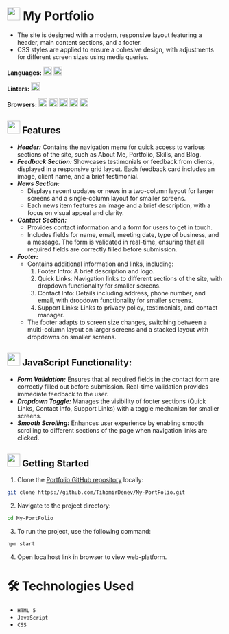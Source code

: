 # <img src="https://firebasestorage.googleapis.com/v0/b/dare2fit-f6eb4.appspot.com/o/assets%2FREADME-images%2Ffeatures.png?alt=media&token=e5fc5779-b3db-41c2-a576-947ca382ea5a&_gl=1*81oei1*_ga*MjExMzk5MTA5MC4xNjgzMjcwMjg1*_ga_CW55HF8NVT*MTY4NjU3Njg5Ni4xMDMuMS4xNjg2NTc3OTgzLjAuMC4w"  width="30" height="30"> My Portfolio

- The site is designed with a modern, responsive layout featuring a header, main content sections, and a footer.
- CSS styles are applied to ensure a cohesive design, with adjustments for different screen sizes using media queries.

**Languages:** <img src="https://upload.wikimedia.org/wikipedia/commons/6/6a/JavaScript-logo.png" height="20"> <img src="https://img.shields.io/badge/html5-%23E34F26.svg?style=for-the-badge&logo=html5&logoColor=white" height="20">

**Linters:** <img src="https://img.shields.io/badge/eslint-3A33D1?style=for-the-badge&logo=eslint&logoColor=white" height="20">

**Browsers:** <img src="https://img.shields.io/badge/Google%20Chrome-4285F4?style=for-the-badge&logo=GoogleChrome&logoColor=white" height="20"> <img src="https://img.shields.io/badge/Safari-000000?style=for-the-badge&logo=Safari&logoColor=white" height="20"> <img src="https://img.shields.io/badge/Edge-0078D7?style=for-the-badge&logo=Microsoft-edge&logoColor=white" height="20"> <img src="https://img.shields.io/badge/Firefox-FF7139?style=for-the-badge&logo=Firefox-Browser&logoColor=white" height="20"> <img src="https://img.shields.io/badge/Opera-FF1B2D?style=for-the-badge&logo=Opera&logoColor=white" height="20">

## <img src="https://firebasestorage.googleapis.com/v0/b/dare2fit-f6eb4.appspot.com/o/assets%2FREADME-images%2Ffaq.png?alt=media&token=12b5c59f-8faf-4cba-98f4-b6cd9329b78b&_gl=1*9f9cxq*_ga*MjExMzk5MTA5MC4xNjgzMjcwMjg1*_ga_CW55HF8NVT*MTY4NjU3Njg5Ni4xMDMuMS4xNjg2NTc3OTYxLjAuMC4w"  width="30" height="30"> Features

- ***Header:*** Contains the navigation menu for quick access to various sections of the site, such as About Me, Portfolio, Skills, and Blog.
- ***Feedback Section:*** Showcases testimonials or feedback from clients, displayed in a responsive grid layout. Each feedback card includes an image, client name, and a brief testimonial.
- ***News Section:***
  - Displays recent updates or news in a two-column layout for larger screens and a single-column layout for smaller screens.
  - Each news item features an image and a brief description, with a focus on visual appeal and clarity.
- ***Contact Section:***
  - Provides contact information and a form for users to get in touch.
  - Includes fields for name, email, meeting date, type of business, and a message. The form is validated in real-time, ensuring that all required fields are correctly filled before submission.
- ***Footer:***
  - Contains additional information and links, including:
    1. Footer Intro: A brief description and logo.
    2. Quick Links: Navigation links to different sections of the site, with dropdown functionality for smaller screens.
    3. Contact Info: Details including address, phone number, and email, with dropdown functionality for smaller screens.
    4. Support Links: Links to privacy policy, testimonials, and contact manager.
  - The footer adapts to screen size changes, switching between a multi-column layout on larger screens and a stacked layout with dropdowns on smaller screens.

 
## <img src="https://firebasestorage.googleapis.com/v0/b/dare2fit-f6eb4.appspot.com/o/assets%2FREADME-images%2Fresources.png?alt=media&token=9fe5f5ee-5413-4af3-a50b-c7f01650d1fe&_gl=1*4u0xo2*_ga*MjExMzk5MTA5MC4xNjgzMjcwMjg1*_ga_CW55HF8NVT*MTY4NjU3Njg5Ni4xMDMuMS4xNjg2NTc3OTk4LjAuMC4w"  width="30" height="30"> JavaScript Functionality:

- ***Form Validation:*** Ensures that all required fields in the contact form are correctly filled out before submission. Real-time validation provides immediate feedback to the user.
- ***Dropdown Toggle:*** Manages the visibility of footer sections (Quick Links, Contact Info, Support Links) with a toggle mechanism for smaller screens.
- ***Smooth Scrolling:*** Enhances user experience by enabling smooth scrolling to different sections of the page when navigation links are clicked.


## <img src="https://firebasestorage.googleapis.com/v0/b/dare2fit-f6eb4.appspot.com/o/assets%2FREADME-images%2Fstart.png?alt=media&token=ee8cc2b3-1a61-4519-9f96-59177216b4d6&_gl=1*t5p8co*_ga*MjExMzk5MTA5MC4xNjgzMjcwMjg1*_ga_CW55HF8NVT*MTY4NjU3Njg5Ni4xMDMuMS4xNjg2NTc4MDEzLjAuMC4w"  width="30" height="30"> Getting Started

1. Clone the [Portfolio GitHub repository](https://github.com/TihomirDenev/My-PortFolio) locally:

```bash
git clone https://github.com/TihomirDenev/My-PortFolio.git
```

2. Navigate to the project directory:

```bash
cd My-PortFolio
```

3. To run the project, use the following command:

```bash
npm start
```

4. Open localhost link in browser to view web-platform.

# 🛠 Technologies Used

- `HTML 5`
- `JavaScript`
- `CSS`
